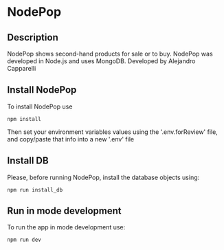 # NodePop

## Description

NodePop shows second-hand products for sale or to buy. 
NodePop was developed in Node.js and uses MongoDB.
Developed by Alejandro Capparelli

## Install NodePop

To install NodePop use 
```
npm install
```

Then set your environment variables values using the '.env.forReview' file, and copy/paste that info into a new '.env' file

## Install DB

Please, before running NodePop, install the database objects using:

```
npm run install_db
```

## Run in mode development

To run the app in mode development use:
```
npm run dev
```